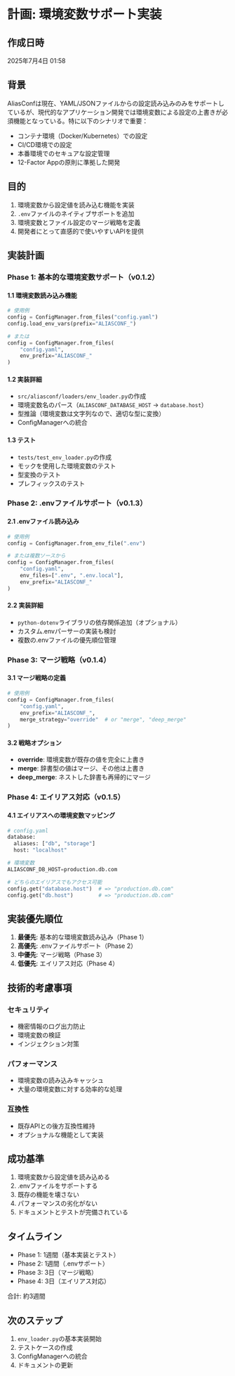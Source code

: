 # 計画: 環境変数サポート実装

## 作成日時
2025年7月4日 01:58

## 背景
AliasConfは現在、YAML/JSONファイルからの設定読み込みのみをサポートしているが、現代的なアプリケーション開発では環境変数による設定の上書きが必須機能となっている。特に以下のシナリオで重要：

- コンテナ環境（Docker/Kubernetes）での設定
- CI/CD環境での設定
- 本番環境でのセキュアな設定管理
- 12-Factor Appの原則に準拠した開発

## 目的
1. 環境変数から設定値を読み込む機能を実装
2. `.env`ファイルのネイティブサポートを追加
3. 環境変数とファイル設定のマージ戦略を定義
4. 開発者にとって直感的で使いやすいAPIを提供

## 実装計画

### Phase 1: 基本的な環境変数サポート（v0.1.2）

#### 1.1 環境変数読み込み機能
```python
# 使用例
config = ConfigManager.from_files("config.yaml")
config.load_env_vars(prefix="ALIASCONF_")

# または
config = ConfigManager.from_files(
    "config.yaml",
    env_prefix="ALIASCONF_"
)
```

#### 1.2 実装詳細
- `src/aliasconf/loaders/env_loader.py`の作成
- 環境変数名のパース（`ALIASCONF_DATABASE_HOST` → `database.host`）
- 型推論（環境変数は文字列なので、適切な型に変換）
- ConfigManagerへの統合

#### 1.3 テスト
- `tests/test_env_loader.py`の作成
- モックを使用した環境変数のテスト
- 型変換のテスト
- プレフィックスのテスト

### Phase 2: .envファイルサポート（v0.1.3）

#### 2.1 .envファイル読み込み
```python
# 使用例
config = ConfigManager.from_env_file(".env")

# または複数ソースから
config = ConfigManager.from_files(
    "config.yaml",
    env_files=[".env", ".env.local"],
    env_prefix="ALIASCONF_"
)
```

#### 2.2 実装詳細
- `python-dotenv`ライブラリの依存関係追加（オプショナル）
- カスタム.envパーサーの実装も検討
- 複数の.envファイルの優先順位管理

### Phase 3: マージ戦略（v0.1.4）

#### 3.1 マージ戦略の定義
```python
# 使用例
config = ConfigManager.from_files(
    "config.yaml",
    env_prefix="ALIASCONF_",
    merge_strategy="override"  # or "merge", "deep_merge"
)
```

#### 3.2 戦略オプション
- **override**: 環境変数が既存の値を完全に上書き
- **merge**: 辞書型の値はマージ、その他は上書き
- **deep_merge**: ネストした辞書も再帰的にマージ

### Phase 4: エイリアス対応（v0.1.5）

#### 4.1 エイリアスへの環境変数マッピング
```python
# config.yaml
database:
  aliases: ["db", "storage"]
  host: "localhost"

# 環境変数
ALIASCONF_DB_HOST=production.db.com

# どちらのエイリアスでもアクセス可能
config.get("database.host")  # => "production.db.com"
config.get("db.host")        # => "production.db.com"
```

## 実装優先順位

1. **最優先**: 基本的な環境変数読み込み（Phase 1）
2. **高優先**: .envファイルサポート（Phase 2）
3. **中優先**: マージ戦略（Phase 3）
4. **低優先**: エイリアス対応（Phase 4）

## 技術的考慮事項

### セキュリティ
- 機密情報のログ出力防止
- 環境変数の検証
- インジェクション対策

### パフォーマンス
- 環境変数の読み込みキャッシュ
- 大量の環境変数に対する効率的な処理

### 互換性
- 既存APIとの後方互換性維持
- オプショナルな機能として実装

## 成功基準
1. 環境変数から設定値を読み込める
2. .envファイルをサポートする
3. 既存の機能を壊さない
4. パフォーマンスの劣化がない
5. ドキュメントとテストが完備されている

## タイムライン
- Phase 1: 1週間（基本実装とテスト）
- Phase 2: 1週間（.envサポート）
- Phase 3: 3日（マージ戦略）
- Phase 4: 3日（エイリアス対応）

合計: 約3週間

## 次のステップ
1. `env_loader.py`の基本実装開始
2. テストケースの作成
3. ConfigManagerへの統合
4. ドキュメントの更新